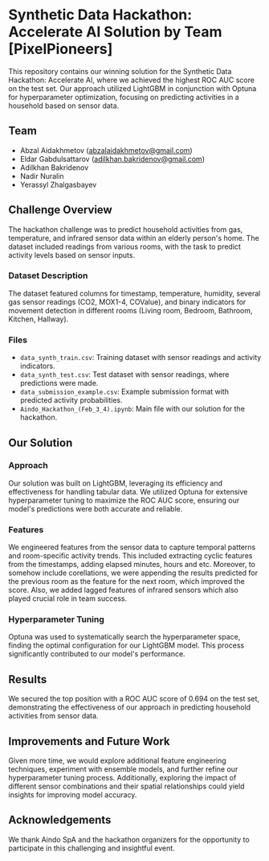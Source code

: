 # Synthetic Data Hackathon: Accelerate AI Solution by Team [PixelPioneers]

This repository contains our winning solution for the Synthetic Data Hackathon: Accelerate AI, where we achieved the highest ROC AUC score on the test set. Our approach utilized LightGBM in conjunction with Optuna for hyperparameter optimization, focusing on predicting activities in a household based on sensor data.

## Team 
- Abzal Aidakhmetov (abzalaidakhmetov@gmail.com)
- Eldar Gabdulsattarov (adilkhan.bakridenov@gmail.com)
- Adilkhan Bakridenov
- Nadir Nuralin
- Yerassyl Zhalgasbayev

## Challenge Overview

The hackathon challenge was to predict household activities from gas, temperature, and infrared sensor data within an elderly person's home. The dataset included readings from various rooms, with the task to predict activity levels based on sensor inputs.

### Dataset Description

The dataset featured columns for timestamp, temperature, humidity, several gas sensor readings (CO2, MOX1-4, COValue), and binary indicators for movement detection in different rooms (Living room, Bedroom, Bathroom, Kitchen, Hallway).

### Files

- `data_synth_train.csv`: Training dataset with sensor readings and activity indicators.
- `data_synth_test.csv`: Test dataset with sensor readings, where predictions were made.
- `data_submission_example.csv`: Example submission format with predicted activity probabilities.
- `Aindo_Hackathon_(Feb_3_4).ipynb`: Main file with our solution for the hackathon.

## Our Solution

### Approach

Our solution was built on LightGBM, leveraging its efficiency and effectiveness for handling tabular data. We utilized Optuna for extensive hyperparameter tuning to maximize the ROC AUC score, ensuring our model's predictions were both accurate and reliable. 

### Features

We engineered features from the sensor data to capture temporal patterns and room-specific activity trends. This included extracting cyclic features from the timestamps, adding elapsed minutes, hours and etc. Moreover, to somehow include corellations, we were appending the results predicted for the previous room as the feature for the next room, which improved the score. Also, we added lagged features of infrared sensors which also played crucial role in team success.

### Hyperparameter Tuning

Optuna was used to systematically search the hyperparameter space, finding the optimal configuration for our LightGBM model. This process significantly contributed to our model's performance.

## Results

We secured the top position with a ROC AUC score of 0.694 on the test set, demonstrating the effectiveness of our approach in predicting household activities from sensor data.


## Improvements and Future Work

Given more time, we would explore additional feature engineering techniques, experiment with ensemble models, and further refine our hyperparameter tuning process. Additionally, exploring the impact of different sensor combinations and their spatial relationships could yield insights for improving model accuracy.


## Acknowledgements

We thank Aindo SpA and the hackathon organizers for the opportunity to participate in this challenging and insightful event.
